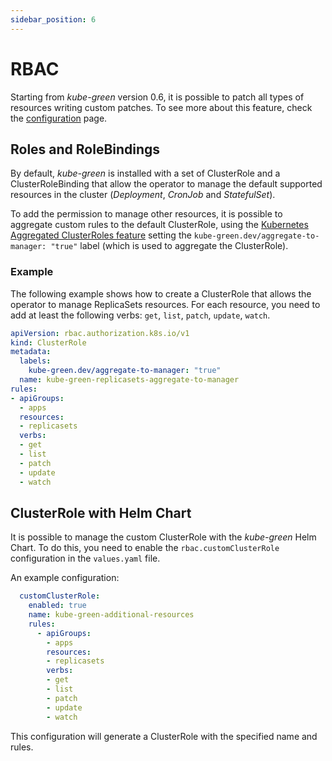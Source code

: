 ```yaml
---
sidebar_position: 6
---
```


# RBAC

Starting from *kube-green* version 0.6, it is possible to patch all types of resources writing custom patches.
To see more about this feature, check the [configuration](../configuration.md) page.

## Roles and RoleBindings

By default, *kube-green* is installed with a set of ClusterRole and a ClusterRoleBinding that allow the operator to manage the default supported resources in the cluster (*Deployment*, *CronJob* and *StatefulSet*).

To add the permission to manage other resources, it is possible to aggregate custom rules to the default ClusterRole, using the [Kubernetes Aggregated ClusterRoles feature](https://kubernetes.io/docs/reference/access-authn-authz/rbac/#aggregated-clusterroles) setting the `kube-green.dev/aggregate-to-manager: "true"` label (which is used to aggregate the ClusterRole).

### Example

The following example shows how to create a ClusterRole that allows the operator to manage ReplicaSets resources. For each resource, you need to add at least the following verbs: `get`, `list`, `patch`, `update`, `watch`.

```yaml
apiVersion: rbac.authorization.k8s.io/v1
kind: ClusterRole
metadata:
  labels:
    kube-green.dev/aggregate-to-manager: "true"
  name: kube-green-replicasets-aggregate-to-manager
rules:
- apiGroups:
  - apps
  resources:
  - replicasets
  verbs:
  - get
  - list
  - patch
  - update
  - watch
```

## ClusterRole with Helm Chart

It is possible to manage the custom ClusterRole with the *kube-green* Helm Chart. To do this, you need to enable the `rbac.customClusterRole` configuration in the `values.yaml` file.

An example configuration:

```yaml
  customClusterRole:
    enabled: true
    name: kube-green-additional-resources
    rules:
      - apiGroups:
        - apps
        resources:
        - replicasets
        verbs:
        - get
        - list
        - patch
        - update
        - watch
```

This configuration will generate a ClusterRole with the specified name and rules.
